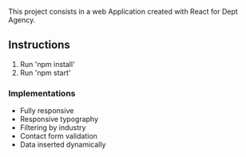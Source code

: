 This project consists in a web Application created with React for Dept Agency.

## Instructions

1. Run 'npm install'
2. Run 'npm start'

### Implementations

- Fully responsive
- Responsive typography
- Filtering by industry
- Contact form validation
- Data inserted dynamically


